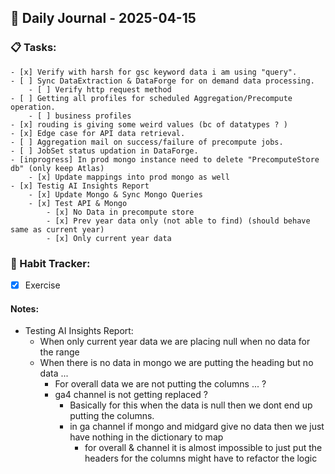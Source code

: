 ## 📝 Daily Journal - 2025-04-15

### 📋 Tasks:
	- [x] Verify with harsh for gsc keyword data i am using "query".
	- [ ] Sync DataExtraction & DataForge for on demand data processing.
		- [ ] Verify http request method 
	- [ ] Getting all profiles for scheduled Aggregation/Precompute operation.
		- [ ] business profiles 
	- [x] rouding is giving some weird values (bc of datatypes ? )
	- [x] Edge case for API data retrieval.
	- [ ] Aggregation mail on success/failure of precompute jobs.
	- [ ] JobSet status updation in DataForge.
	- [inprogress] In prod mongo instance need to delete "PrecomputeStore db" (only keep Atlas)
		- [x] Update mappings into prod mongo as well
	- [x] Testig AI Insights Report
		- [x] Update Mongo & Sync Mongo Queries
		- [x] Test API & Mongo
			- [x] No Data in precompute store
			- [x] Prev year data only (not able to find) (should behave same as current year)
			- [x] Only current year data 

### 🔁 Habit Tracker:
- [x] Exercise
#### Notes:
- Testing AI Insights Report:
	- When only current year data we are placing null when no data for the range
	- When there is no data in mongo we are putting the heading but no data ... 
		- For overall data we are not putting the columns ... ? 
		- ga4 channel is not getting replaced ? 
			- Basically for this when the data is null then we dont end up putting the columns.
			- in ga channel if mongo and midgard give no data then we just have nothing in the dictionary to map 
				- for overall & channel it is almost impossible to just put the headers for the columns might have to refactor the logic 

